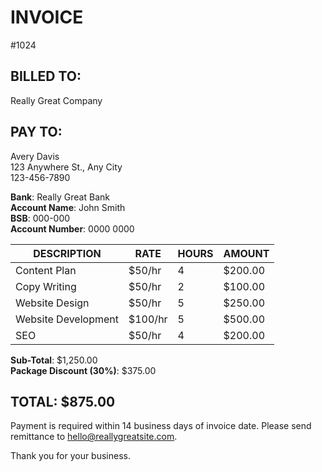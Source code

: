 # INVOICE

#1024

## BILLED TO: 
Really Great Company  
## PAY TO: 
Avery Davis  
123 Anywhere St., Any City  
123-456-7890  

**Bank**: Really Great Bank  
**Account Name**: John Smith  
**BSB**: 000-000  
**Account Number**: 0000 0000  

| DESCRIPTION          | RATE   | HOURS | AMOUNT   |
|----------------------|--------|-------|----------|
| Content Plan         | $50/hr | 4     | $200.00  |
| Copy Writing         | $50/hr | 2     | $100.00  |
| Website Design       | $50/hr | 5     | $250.00  |
| Website Development   | $100/hr| 5     | $500.00  |
| SEO                  | $50/hr | 4     | $200.00  |

**Sub-Total**: $1,250.00  
**Package Discount (30%)**: $375.00  

## TOTAL: $875.00

Payment is required within 14 business days of invoice date. Please send remittance to hello@reallygreatsite.com.

Thank you for your business.